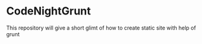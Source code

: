 CodeNightGrunt
==============
This repository will give a short glimt of how to create static site with help of grunt
